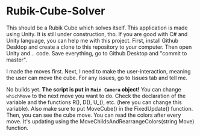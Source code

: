 # Rubik-Cube-Solver
This should be a Rubik Cube which solves itself.
This application is made using Unity. It is still under construction, tho. If you are good with C# and Unity language, you can help me with this project.
First, install Github Desktop and create a clone to this repository to your computer. Then open Unity and... code. Save everything, go to Github Desktop and "commit to master".

I made the moves first. Next, I need to make the user-interaction, meaning the user can move the cube.
For any issues, go to Issues tab and tell me.

No builds yet. **The script is put in `Main Camera` object!** You can change `whichMove` to the next move you want to do. Check the declaration of the variable and the functions R(), D(), U_(), etc. (here you can change this variable). Also make sure to put MoveCube() in the FixedUpdate() function. Then, you can see the cube move.
You can read the colors after every move. It's updating using the MoveChildsAndRearrangeColors(string Move) function.
